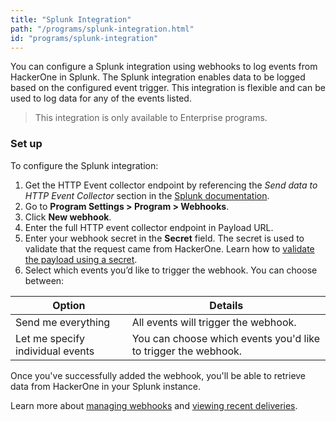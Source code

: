 ```yaml
---
title: "Splunk Integration"
path: "/programs/splunk-integration.html"
id: "programs/splunk-integration"
---
```


You can configure a Splunk integration using webhooks to log events from HackerOne in Splunk. The Splunk integration enables data to be logged based on the configured event trigger. This integration is flexible and can be used to log data for any of the events listed.

> This integration is only available to Enterprise programs. 

### Set up

To configure the Splunk integration:
1. Get the HTTP Event collector endpoint by referencing the *Send data to HTTP Event Collector* section in the [Splunk documentation](https://docs.splunk.com/Documentation/Splunk/8.0.2/Data/UsetheHTTPEventCollector).
2. Go to **Program Settings > Program > Webhooks**.
3. Click **New webhook**.
4. Enter the full HTTP event collector endpoint in Payload URL.
5. Enter your webhook secret in the **Secret** field. The secret is used to validate that the request came from HackerOne. Learn how to [validate the payload using a secret](https://api.hackerone.com/webhooks/#payloads-validating-payloads-from-hackerone).
6. Select which events you’d like to trigger the webhook. You can choose between:

Option | Details
------ | -------
Send me everything | All events will trigger the webhook.
Let me specify individual events | You can choose which events you'd like to trigger the webhook.

Once you've successfully added the webhook, you'll be able to retrieve data from HackerOne in your Splunk instance.   

Learn more about [managing webhooks](webhooks.html#managing-webhooks) and [viewing recent deliveries](webhooks.html#view-recent-deliveries).
